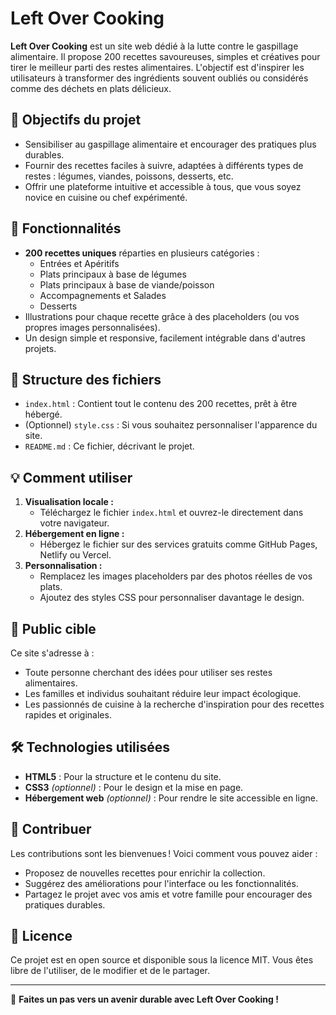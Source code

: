 # Left Over Cooking

**Left Over Cooking** est un site web dédié à la lutte contre le gaspillage alimentaire. 
Il propose 200 recettes savoureuses, simples et créatives pour tirer le meilleur parti des restes alimentaires. 
L'objectif est d'inspirer les utilisateurs à transformer des ingrédients souvent oubliés ou considérés comme des déchets en plats délicieux.

## 📖 Objectifs du projet

- Sensibiliser au gaspillage alimentaire et encourager des pratiques plus durables.
- Fournir des recettes faciles à suivre, adaptées à différents types de restes : légumes, viandes, poissons, desserts, etc.
- Offrir une plateforme intuitive et accessible à tous, que vous soyez novice en cuisine ou chef expérimenté.

## 🚀 Fonctionnalités

- **200 recettes uniques** réparties en plusieurs catégories :
  - Entrées et Apéritifs
  - Plats principaux à base de légumes
  - Plats principaux à base de viande/poisson
  - Accompagnements et Salades
  - Desserts
- Illustrations pour chaque recette grâce à des placeholders (ou vos propres images personnalisées).
- Un design simple et responsive, facilement intégrable dans d'autres projets.

## 📂 Structure des fichiers

- `index.html` : Contient tout le contenu des 200 recettes, prêt à être hébergé.
- (Optionnel) `style.css` : Si vous souhaitez personnaliser l'apparence du site.
- `README.md` : Ce fichier, décrivant le projet.

## 💡 Comment utiliser

1. **Visualisation locale :**
   - Téléchargez le fichier `index.html` et ouvrez-le directement dans votre navigateur.
2. **Hébergement en ligne :**
   - Hébergez le fichier sur des services gratuits comme GitHub Pages, Netlify ou Vercel.
3. **Personnalisation :**
   - Remplacez les images placeholders par des photos réelles de vos plats.
   - Ajoutez des styles CSS pour personnaliser davantage le design.

## 🎯 Public cible

Ce site s'adresse à :
- Toute personne cherchant des idées pour utiliser ses restes alimentaires.
- Les familles et individus souhaitant réduire leur impact écologique.
- Les passionnés de cuisine à la recherche d'inspiration pour des recettes rapides et originales.

## 🛠️ Technologies utilisées

- **HTML5** : Pour la structure et le contenu du site.
- **CSS3** *(optionnel)* : Pour le design et la mise en page.
- **Hébergement web** *(optionnel)* : Pour rendre le site accessible en ligne.

## 🤝 Contribuer

Les contributions sont les bienvenues ! Voici comment vous pouvez aider :
- Proposez de nouvelles recettes pour enrichir la collection.
- Suggérez des améliorations pour l'interface ou les fonctionnalités.
- Partagez le projet avec vos amis et votre famille pour encourager des pratiques durables.

## 📜 Licence

Ce projet est en open source et disponible sous la licence MIT. Vous êtes libre de l'utiliser, de le modifier et de le partager.

---

🌱 **Faites un pas vers un avenir durable avec Left Over Cooking !**
